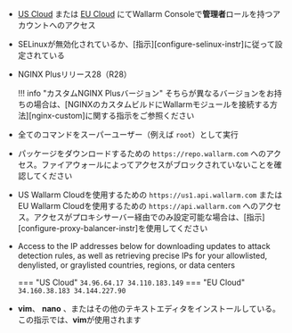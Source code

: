 * [US Cloud](https://us1.my.wallarm.com/) または [EU Cloud](https://my.wallarm.com/) にてWallarm Consoleで**管理者**ロールを持つアカウントへのアクセス
* SELinuxが無効化されているか、[指示][configure-selinux-instr]に従って設定されている
* NGINX Plusリリース28（R28）

    !!! info "カスタムNGINX Plusバージョン"
        そちらが異なるバージョンをお持ちの場合は、[NGINXのカスタムビルドにWallarmモジュールを接続する方法][nginx-custom]に関する指示をご参照ください
* 全てのコマンドをスーパーユーザー（例えば `root`）として実行
* パッケージをダウンロードするための `https://repo.wallarm.com` へのアクセス。ファイアウォールによってアクセスがブロックされていないことを確認してください
* US Wallarm Cloudを使用するための `https://us1.api.wallarm.com` またはEU Wallarm Cloudを使用するための `https://api.wallarm.com` へのアクセス。アクセスがプロキシサーバー経由でのみ設定可能な場合は、[指示][configure-proxy-balancer-instr]を使用してください
* Access to the IP addresses below for downloading updates to attack detection rules, as well as retrieving precise IPs for your allowlisted, denylisted, or graylisted countries, regions, or data centers

    === "US Cloud"
        ```
        34.96.64.17
        34.110.183.149
        ```
    === "EU Cloud"
        ```
        34.160.38.183
        34.144.227.90
        ```
* **vim**、 **nano** 、またはその他のテキストエディタをインストールしている。この指示では、**vim**が使用されます